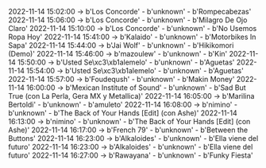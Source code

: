 2022-11-14 15:02:00 -> b'Los Concorde' - b'unknown' - b'Rompecabezas'
2022-11-14 15:06:00 -> b'Los Concorde' - b'unknown' - b'Milagro De Ojo Claro'
2022-11-14 15:10:00 -> b'Los Concorde' - b'unknown' - b'No Usemos Ropa Hoy'
2022-11-14 15:41:00 -> b'Kalaido' - b'unknown' - b'Motorbikes In Sapa'
2022-11-14 15:44:00 -> b'Jai Wolf' - b'unknown' - b'Hikikomori (Demo)'
2022-11-14 15:46:00 -> b'mazoulew' - b'unknown' - b'Kin'
2022-11-14 15:50:00 -> b'Usted Se\xc3\xb1alemelo' - b'unknown' - b'Aguetas'
2022-11-14 15:54:00 -> b'Usted Se\xc3\xb1alemelo' - b'unknown' - b'Aguetas'
2022-11-14 15:57:00 -> b'Foudeqush' - b'unknown' - b'Makin Money'
2022-11-14 16:00:00 -> b'Mexican Institute of Sound' - b'unknown' - b'Sad But True (con La Perla, Gera MX y Metallica)'
2022-11-14 16:05:00 -> b'Marilina Bertoldi' - b'unknown' - b'amuleto'
2022-11-14 16:08:00 -> b'nimino' - b'unknown' - b'The Back of Your Hands [Edit] (con Ashe)'
2022-11-14 16:13:00 -> b'nimino' - b'unknown' - b'The Back of Your Hands [Edit] (con Ashe)'
2022-11-14 16:17:00 -> b'French 79' - b'unknown' - b'Between the Buttons'
2022-11-14 16:23:00 -> b'Alkaloides' - b'unknown' - b'Ella viene del futuro'
2022-11-14 16:23:00 -> b'Alkaloides' - b'unknown' - b'Ella viene del futuro'
2022-11-14 16:27:00 -> b'Rawayana' - b'unknown' - b'Funky Fiesta'
